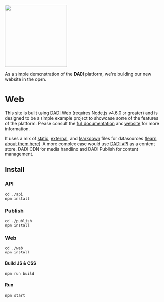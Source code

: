 <img src="http://52.209.207.148/assets/img/dadi-colour.svg" width="200">

As a simple demonstration of the **DADI** platform, we're building our new website in the open.

# Web

This site is built using [DADI Web](https://github.com/dadi/web) (requires Node.js v4.6.0 or greater) and is designed to be a simple example project to showcase some of the features of the platform. Please consult the [full documentation](http://docs.dadi.tech/web/) and [website](http://beta.dadi.tech/platform/web/) for more information.

It uses a mix of [static](https://github.com/dadi/dadi.tech/blob/master/web/workspace/datasources/products.json), [external](https://github.com/dadi/dadi.tech/blob/master/web/workspace/datasources/github-api.json), and [Markdown](https://github.com/dadi/dadi.tech/blob/master/web/workspace/events/latest.js) files for datasources ([learn about them here](http://docs.dadi.tech/web/datasources.html)). A more complex case would use [DADI API](https://github.com/dadi/api) as a content store, [DADI CDN](https://github.com/dadi/cdn) for media handling and [DADI Publish](https://dadi.tech/platform/publish) for content management.

## Install

### API

```shell
cd ./api
npm install
```

### Publish

```shell
cd ./publish
npm install
```

### Web

```shell
cd ./web
npm install
```

#### Build JS & CSS

```
npm run build
```

#### Run

```
npm start
```
